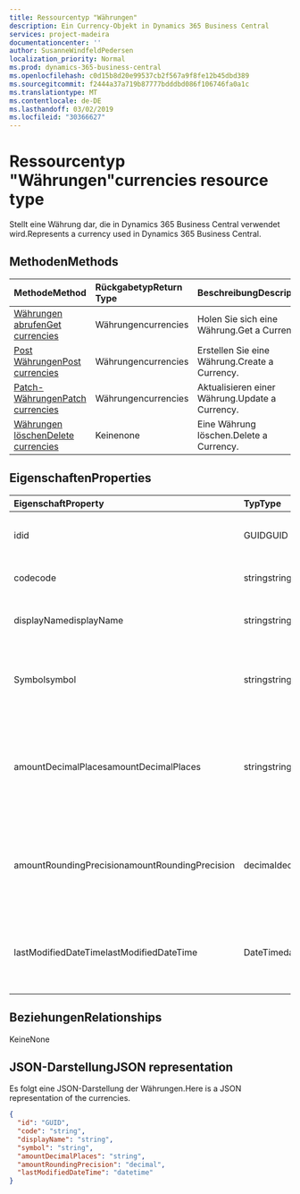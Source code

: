 ```yaml
---
title: Ressourcentyp "Währungen"
description: Ein Currency-Objekt in Dynamics 365 Business Central
services: project-madeira
documentationcenter: ''
author: SusanneWindfeldPedersen
localization_priority: Normal
ms.prod: dynamics-365-business-central
ms.openlocfilehash: c0d15b8d20e99537cb2f567a9f8fe12b45dbd389
ms.sourcegitcommit: f2444a37a719b87777bdddbd086f106746fa0a1c
ms.translationtype: MT
ms.contentlocale: de-DE
ms.lasthandoff: 03/02/2019
ms.locfileid: "30366627"
---
```

# <a name="currencies-resource-type"></a><span data-ttu-id="dbc0c-103">Ressourcentyp "Währungen"</span><span class="sxs-lookup"><span data-stu-id="dbc0c-103">currencies resource type</span></span>
<span data-ttu-id="dbc0c-104">Stellt eine Währung dar, die in Dynamics 365 Business Central verwendet wird.</span><span class="sxs-lookup"><span data-stu-id="dbc0c-104">Represents a currency used in Dynamics 365 Business Central.</span></span>

## <a name="methods"></a><span data-ttu-id="dbc0c-105">Methoden</span><span class="sxs-lookup"><span data-stu-id="dbc0c-105">Methods</span></span>
| <span data-ttu-id="dbc0c-106">Methode</span><span class="sxs-lookup"><span data-stu-id="dbc0c-106">Method</span></span>                                                  |<span data-ttu-id="dbc0c-107">Rückgabetyp</span><span class="sxs-lookup"><span data-stu-id="dbc0c-107">Return Type</span></span>|<span data-ttu-id="dbc0c-108">Beschreibung</span><span class="sxs-lookup"><span data-stu-id="dbc0c-108">Description</span></span>       |
|:--------------------------------------------------------|:----------|:-----------------|
|[<span data-ttu-id="dbc0c-109">Währungen abrufen</span><span class="sxs-lookup"><span data-stu-id="dbc0c-109">Get currencies</span></span>](../api/dynamics-currencies-get.md)      |<span data-ttu-id="dbc0c-110">Währungen</span><span class="sxs-lookup"><span data-stu-id="dbc0c-110">currencies</span></span> |<span data-ttu-id="dbc0c-111">Holen Sie sich eine Währung.</span><span class="sxs-lookup"><span data-stu-id="dbc0c-111">Get a Currency.</span></span>   |
|[<span data-ttu-id="dbc0c-112">Post Währungen</span><span class="sxs-lookup"><span data-stu-id="dbc0c-112">Post currencies</span></span>](../api/dynamics-create-currencies.md)  |<span data-ttu-id="dbc0c-113">Währungen</span><span class="sxs-lookup"><span data-stu-id="dbc0c-113">currencies</span></span> |<span data-ttu-id="dbc0c-114">Erstellen Sie eine Währung.</span><span class="sxs-lookup"><span data-stu-id="dbc0c-114">Create a Currency.</span></span>|
|[<span data-ttu-id="dbc0c-115">Patch-Währungen</span><span class="sxs-lookup"><span data-stu-id="dbc0c-115">Patch currencies</span></span>](../api/dynamics-currencies-update.md) |<span data-ttu-id="dbc0c-116">Währungen</span><span class="sxs-lookup"><span data-stu-id="dbc0c-116">currencies</span></span> |<span data-ttu-id="dbc0c-117">Aktualisieren einer Währung.</span><span class="sxs-lookup"><span data-stu-id="dbc0c-117">Update a Currency.</span></span>|
|[<span data-ttu-id="dbc0c-118">Währungen löschen</span><span class="sxs-lookup"><span data-stu-id="dbc0c-118">Delete currencies</span></span>](../api/dynamics-currencies-delete.md)|<span data-ttu-id="dbc0c-119">Keine</span><span class="sxs-lookup"><span data-stu-id="dbc0c-119">none</span></span>       |<span data-ttu-id="dbc0c-120">Eine Währung löschen.</span><span class="sxs-lookup"><span data-stu-id="dbc0c-120">Delete a Currency.</span></span>|

## <a name="properties"></a><span data-ttu-id="dbc0c-121">Eigenschaften</span><span class="sxs-lookup"><span data-stu-id="dbc0c-121">Properties</span></span>
| <span data-ttu-id="dbc0c-122">Eigenschaft</span><span class="sxs-lookup"><span data-stu-id="dbc0c-122">Property</span></span>              | <span data-ttu-id="dbc0c-123">Typ</span><span class="sxs-lookup"><span data-stu-id="dbc0c-123">Type</span></span>   |<span data-ttu-id="dbc0c-124">Beschreibung</span><span class="sxs-lookup"><span data-stu-id="dbc0c-124">Description</span></span>                                                   |
|:----------------------|:-------|:-------------------------------------------------------------|
|<span data-ttu-id="dbc0c-125">id</span><span class="sxs-lookup"><span data-stu-id="dbc0c-125">id</span></span>                     |<span data-ttu-id="dbc0c-126">GUID</span><span class="sxs-lookup"><span data-stu-id="dbc0c-126">GUID</span></span>    |<span data-ttu-id="dbc0c-127">Die eindeutige ID der Währung.</span><span class="sxs-lookup"><span data-stu-id="dbc0c-127">The unique ID of the currency.</span></span> <span data-ttu-id="dbc0c-128">Nicht bearbeitbar.</span><span class="sxs-lookup"><span data-stu-id="dbc0c-128">Non-editable.</span></span>                  |
|<span data-ttu-id="dbc0c-129">code</span><span class="sxs-lookup"><span data-stu-id="dbc0c-129">code</span></span>                   |<span data-ttu-id="dbc0c-130">string</span><span class="sxs-lookup"><span data-stu-id="dbc0c-130">string</span></span>  |<span data-ttu-id="dbc0c-131">Gibt den Währungscode an.</span><span class="sxs-lookup"><span data-stu-id="dbc0c-131">Specifies the currency code.</span></span>                                  |
|<span data-ttu-id="dbc0c-132">displayName</span><span class="sxs-lookup"><span data-stu-id="dbc0c-132">displayName</span></span>            |<span data-ttu-id="dbc0c-133">string</span><span class="sxs-lookup"><span data-stu-id="dbc0c-133">string</span></span>  |<span data-ttu-id="dbc0c-134">Gibt den Anzeigenamen der Währung an.</span><span class="sxs-lookup"><span data-stu-id="dbc0c-134">Specifies the currency display name.</span></span>                          |
|<span data-ttu-id="dbc0c-135">Symbol</span><span class="sxs-lookup"><span data-stu-id="dbc0c-135">symbol</span></span>                 |<span data-ttu-id="dbc0c-136">string</span><span class="sxs-lookup"><span data-stu-id="dbc0c-136">string</span></span>  |<span data-ttu-id="dbc0c-137">Gibt das Symbol für diese Währung an, das in Schecks angezeigt wird.</span><span class="sxs-lookup"><span data-stu-id="dbc0c-137">Specifies the symbol for this currency that appears on checks.</span></span>|
|<span data-ttu-id="dbc0c-138">amountDecimalPlaces</span><span class="sxs-lookup"><span data-stu-id="dbc0c-138">amountDecimalPlaces</span></span>    |<span data-ttu-id="dbc0c-139">string</span><span class="sxs-lookup"><span data-stu-id="dbc0c-139">string</span></span>  |<span data-ttu-id="dbc0c-140">Gibt die Anzahl der Dezimalstellen an, die vom System für Beträge für diese Währung angezeigt werden.</span><span class="sxs-lookup"><span data-stu-id="dbc0c-140">Specifies the number of decimal places the system will display on amounts for this currency.</span></span>|
|<span data-ttu-id="dbc0c-141">amountRoundingPrecision</span><span class="sxs-lookup"><span data-stu-id="dbc0c-141">amountRoundingPrecision</span></span>|<span data-ttu-id="dbc0c-142">decimal</span><span class="sxs-lookup"><span data-stu-id="dbc0c-142">decimal</span></span> |<span data-ttu-id="dbc0c-143">Gibt die Größe des Intervalls an, das beim Runden von Beträgen für diese Währung verwendet werden soll.</span><span class="sxs-lookup"><span data-stu-id="dbc0c-143">Specifies the size of the interval to be used when rounding amounts for this currency.</span></span>|
|<span data-ttu-id="dbc0c-144">lastModifiedDateTime</span><span class="sxs-lookup"><span data-stu-id="dbc0c-144">lastModifiedDateTime</span></span>   |<span data-ttu-id="dbc0c-145">DateTime</span><span class="sxs-lookup"><span data-stu-id="dbc0c-145">datetime</span></span>|<span data-ttu-id="dbc0c-146">Die letzte Uhrzeit, zu der die Währung geändert wurde.</span><span class="sxs-lookup"><span data-stu-id="dbc0c-146">The last datetime the currency was modified.</span></span> <span data-ttu-id="dbc0c-147">Schreibgeschützt.</span><span class="sxs-lookup"><span data-stu-id="dbc0c-147">Read-Only.</span></span>       |  


## <a name="relationships"></a><span data-ttu-id="dbc0c-148">Beziehungen</span><span class="sxs-lookup"><span data-stu-id="dbc0c-148">Relationships</span></span>
<span data-ttu-id="dbc0c-149">Keine</span><span class="sxs-lookup"><span data-stu-id="dbc0c-149">None</span></span>

## <a name="json-representation"></a><span data-ttu-id="dbc0c-150">JSON-Darstellung</span><span class="sxs-lookup"><span data-stu-id="dbc0c-150">JSON representation</span></span>

<span data-ttu-id="dbc0c-151">Es folgt eine JSON-Darstellung der Währungen.</span><span class="sxs-lookup"><span data-stu-id="dbc0c-151">Here is a JSON representation of the currencies.</span></span>


```json
{
  "id": "GUID",
  "code": "string",
  "displayName": "string",
  "symbol": "string",
  "amountDecimalPlaces": "string",
  "amountRoundingPrecision": "decimal",
  "lastModifiedDateTime": "datetime"
}

```

